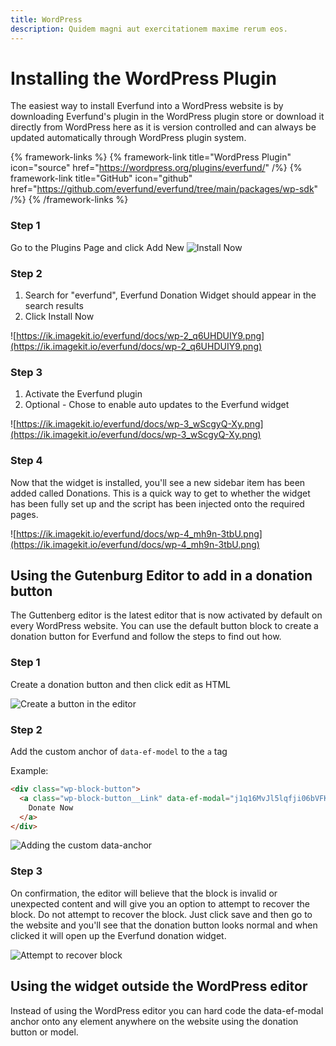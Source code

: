 ```yaml
---
title: WordPress
description: Quidem magni aut exercitationem maxime rerum eos.
---
```


# Installing the WordPress Plugin

The easiest way to install Everfund into a WordPress website is by downloading Everfund's plugin in the WordPress plugin store or download it directly from WordPress here as it is version controlled and can always be updated automatically through WordPress plugin system.

{% framework-links %}
{% framework-link title="WordPress Plugin" icon="source" href="https://wordpress.org/plugins/everfund/" /%}
{% framework-link title="GitHub" icon="github" href="https://github.com/everfund/everfund/tree/main/packages/wp-sdk" /%}
{% /framework-links %}

### Step 1

Go to the Plugins Page and click Add New
![Install Now](https://ik.imagekit.io/everfund/docs/wp-1_aclf815-c.png)

### Step 2

1. Search for "everfund", Everfund Donation Widget should appear in the search results
2. Click Install Now

![https://ik.imagekit.io/everfund/docs/wp-2_q6UHDUIY9.png](https://ik.imagekit.io/everfund/docs/wp-2_q6UHDUIY9.png)

### Step 3

1. Activate the Everfund plugin
2. Optional - Chose to enable auto updates to the Everfund widget

![https://ik.imagekit.io/everfund/docs/wp-3_wScgyQ-Xy.png](https://ik.imagekit.io/everfund/docs/wp-3_wScgyQ-Xy.png)

### Step 4

Now that the widget is installed, you'll see a new sidebar item has been added called Donations. This is a quick way to get to whether the widget has been fully set up and the script has been injected onto the required pages.

![https://ik.imagekit.io/everfund/docs/wp-4_mh9n-3tbU.png](https://ik.imagekit.io/everfund/docs/wp-4_mh9n-3tbU.png)

## Using the Gutenburg Editor to add in a donation button

The Guttenberg editor is the latest editor that is now activated by default on every WordPress website. You can use the default button block to create a donation button for Everfund and follow the steps to find out how.

### Step 1

Create a donation button and then click edit as HTML

![Create a button in the editor](https://ik.imagekit.io/everfund/docs/wp-5_1__ef-0_cp1C.png)

### Step 2

Add the custom anchor of `data-ef-model` to the `a` tag

Example:

```html
<div class="wp-block-button">
  <a class="wp-block-button__Link" data-ef-modal="j1q16MvJl5lqfji06bVFKei3HZkW">
    Donate Now
  </a>
</div>
```

![Adding the custom data-anchor](https://ik.imagekit.io/everfund/docs/wp-6_1__DtMmWj-ev.png)

### Step 3

On confirmation, the editor will believe that the block is invalid or unexpected content and will give you an option to attempt to recover the block. Do not attempt to recover the block. Just click save and then go to the website and you'll see that the donation button looks normal and when clicked it will open up the Everfund donation widget.

![Attempt to recover block](https://ik.imagekit.io/everfund/docs/wp-7_1__2XTRpZFtN.png)

## Using the widget outside the WordPress editor

Instead of using the WordPress editor you can hard code the data-ef-modal anchor onto any element anywhere on the website using the donation button or model.
